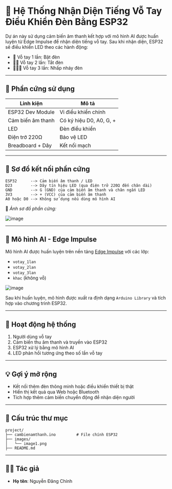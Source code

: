 # 👏 Hệ Thống Nhận Diện Tiếng Vỗ Tay Điều Khiển Đèn Bằng ESP32

Dự án này sử dụng cảm biến âm thanh kết hợp với mô hình AI được huấn luyện từ Edge Impulse để nhận diện tiếng vỗ tay. Sau khi nhận diện, ESP32 sẽ điều khiển LED theo các hành động:

- 👏 Vỗ tay 1 lần: Bật đèn
- 👏👏 Vỗ tay 2 lần: Tắt đèn
- 👏👏👏 Vỗ tay 3 lần: Nhấp nháy đèn

---

## 🔧 Phần cứng sử dụng

| Linh kiện           | Mô tả                             |
|---------------------|-----------------------------------|
| ESP32 Dev Module    | Vi điều khiển chính                |
| Cảm biến âm thanh   | Có ký hiệu D0, A0, G, +           |
| LED                 | Đèn điều khiển                    |
| Điện trở 220Ω       | Bảo vệ LED                        |
| Breadboard + Dây    | Kết nối mạch                      |

---

## 📐 Sơ đồ kết nối phần cứng

```
ESP32      --> Cảm biến âm thanh / LED
D23        --> Dây tín hiệu LED (qua điện trở 220Ω đến chân dài)
GND        --> G (GND) của cảm biến âm thanh và chân ngắn LED
3V3        --> + (VCC) của cảm biến âm thanh
A0 hoặc D0 --> Không sử dụng nếu dùng mô hình AI
```

📸 *Ảnh sơ đồ phần cứng:*


![image](https://github.com/user-attachments/assets/9b0d8156-516a-4711-83b9-46f043ea55ed)


---

## 🧠 Mô hình AI - Edge Impulse

Mô hình AI được huấn luyện trên nền tảng [Edge Impulse](https://edgeimpulse.com/) với các lớp:

- `votay_1lan`
- `votay_2lan`
- `votay_3lan`
- `khac` (không vỗ)
  
![image](https://github.com/user-attachments/assets/72078b6d-b129-4cd9-8f6f-71a8b74abec6)

Sau khi huấn luyện, mô hình được xuất ra định dạng `Arduino Library` và tích hợp vào chương trình ESP32.

---

## 🧾 Hoạt động hệ thống

1. Người dùng vỗ tay
2. Cảm biến thu âm thanh và truyền vào ESP32
3. ESP32 xử lý bằng mô hình AI
4. LED phản hồi tương ứng theo số lần vỗ tay

---

## 💡 Gợi ý mở rộng

- Kết nối thêm đèn thông minh hoặc điều khiển thiết bị thật
- Hiển thị kết quả qua Web hoặc Bluetooth
- Tích hợp thêm cảm biến chuyển động để nhận diện người

---

## 📁 Cấu trúc thư mục

```
project/
├── cambienamthanh.ino         # File chính ESP32
├── images/
│   └── image1.png
├── README.md
```

---

## 👨‍💻 Tác giả

- **Họ tên**: Nguyễn Đăng Chính
